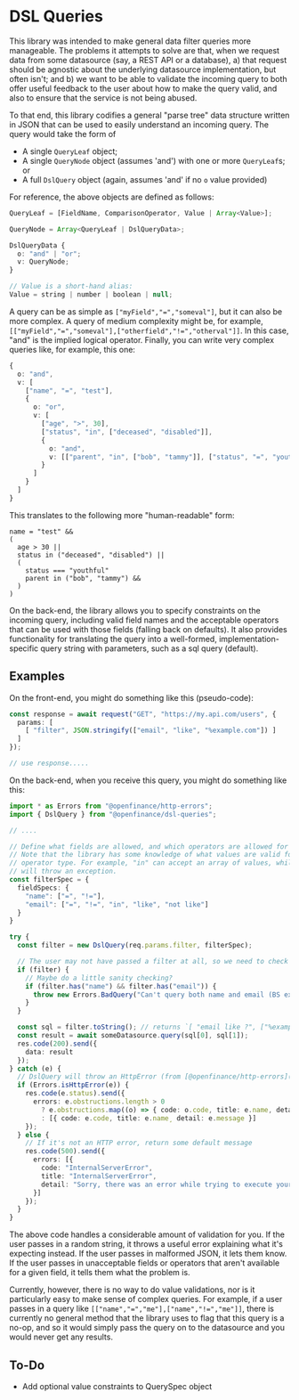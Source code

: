 DSL Queries
==========================================================================

This library was intended to make general data filter queries more manageable. The problems
it attempts to solve are that, when we request data from some datasource (say, a REST API or
a database), a) that request should be agnostic about the underlying datasource implementation,
but often isn't; and b) we want to be able to validate the incoming query to both offer useful
feedback to the user about how to make the query valid, and also to ensure that the service is
not being abused.

To that end, this library codifies a general "parse tree" data structure written in JSON
that can be used to easily understand an incoming query. The query would take the form of

- A single `QueryLeaf` object;
- A single `QueryNode` object (assumes 'and') with one or more `QueryLeaf`s; or
- A full `DslQuery` object (again, assumes 'and' if no `o` value provided)

For reference, the above objects are defined as follows:

```ts
QueryLeaf = [FieldName, ComparisonOperator, Value | Array<Value>];

QueryNode = Array<QueryLeaf | DslQueryData>;

DslQueryData {
  o: "and" | "or";
  v: QueryNode;
}

// Value is a short-hand alias:
Value = string | number | boolean | null;
```

A query can be as simple as `["myField","=","someval"]`, but it can also be more complex.
A query of medium complexity might be, for example,
`[["myField","=","someval"],["otherfield","!=","otherval"]]`. In this case, "and" is the implied
logical operator. Finally, you can write very complex queries like, for example, this one:

```ts
{
  o: "and",
  v: [
    ["name", "=", "test"],
    {
      o: "or",
      v: [
        ["age", ">", 30],
        ["status", "in", ["deceased", "disabled"]],
        {
          o: "and",
          v: [["parent", "in", ["bob", "tammy"]], ["status", "=", "youthful"]]
        }
      ]
    }
  ]
}
```

This translates to the following more "human-readable" form:

```
name = "test" &&
(
  age > 30 ||
  status in ("deceased", "disabled") ||
  (
    status === "youthful"
    parent in ("bob", "tammy") &&
  )
)
```

On the back-end, the library allows you to specify constraints on the incoming query, including
valid field names and the acceptable operators that can be used with those fields (falling back
on defaults). It also provides functionality for translating the query into a well-formed,
implementation-specific query string with parameters, such as a sql query (default).


## Examples

On the front-end, you might do something like this (pseudo-code):

```ts
const response = await request("GET", "https://my.api.com/users", {
  params: [
    [ "filter", JSON.stringify(["email", "like", "%example.com"]) ]
  ]
});

// use response.....
```

On the back-end, when you receive this query, you might do something like this:

```ts
import * as Errors from "@openfinance/http-errors";
import { DslQuery } from "@openfinance/dsl-queries";

// ....

// Define what fields are allowed, and which operators are allowed for those fields.
// Note that the library has some knowledge of what values are valid for each
// operator type. For example, "in" can accept an array of values, while "=" cannot and
// will throw an exception.
const filterSpec = {
  fieldSpecs: {
    "name": ["=", "!="],
    "email": ["=", "!=", "in", "like", "not like"]
  }
}

try {
  const filter = new DslQuery(req.params.filter, filterSpec);

  // The user may not have passed a filter at all, so we need to check for that
  if (filter) {
    // Maybe do a little sanity checking?
    if (filter.has("name") && filter.has("email")) {
      throw new Errors.BadQuery("Can't query both name and email (BS example, whatever)", "NameAndEmail");
    }
  }

  const sql = filter.toString(); // returns `[ "email like ?", ["%example.com"]]`
  const result = await someDatasource.query(sql[0], sql[1]);
  res.code(200).send({
    data: result
  });
} catch (e) {
  // DslQuery will throw an HttpError (from [@openfinance/http-errors](https://www.npmjs.com/package/@openfinance/http-errors))
  if (Errors.isHttpError(e)) {
    res.code(e.status).send({
      errors: e.obstructions.length > 0
        ? e.obstructions.map((o) => { code: o.code, title: e.name, detail: o.text })
        : [{ code: e.code, title: e.name¸ detail: e.message }]
    });
  } else {
    // If it's not an HTTP error, return some default message
    res.code(500).send({
      errors: [{
        code: "InternalServerError",
        title: "InternalServerError",
        detail: "Sorry, there was an error while trying to execute your request."
      }]
    });
  }
}
```

The above code handles a considerable amount of validation for you. If the user passes in a
random string, it throws a useful error explaining what it's expecting instead. If the user
passes in malformed JSON, it lets them know. If the user passes in unacceptable fields or 
operators that aren't available for a given field, it tells them what the problem is.

Currently, however, there is no way to do value validations, nor is it particularly easy to make
sense of complex queries. For example, if a user passes in a query like
`[["name","=","me"],["name","!=","me"]]`, there is currently no general method that the library
uses to flag that this query is a no-op, and so it would simply pass the query on to the
datasource and you would never get any results.

## To-Do

- Add optional value constraints to QuerySpec object

